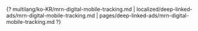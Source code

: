 {? multilang/ko-KR/mrn-digital-mobile-tracking.md | localized/deep-linked-ads/mrn-digital-mobile-tracking.md | pages/deep-linked-ads/mrn-digital-mobile-tracking.md ?}
